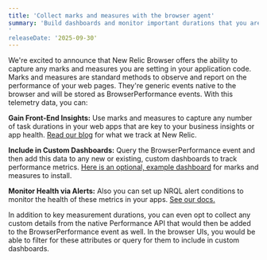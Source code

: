 ```yaml
---
title: 'Collect marks and measures with the browser agent'
summary: 'Build dashboards and monitor important durations that you are setting in your code'
'
releaseDate: '2025-09-30'
---
```


We're excited to announce that New Relic Browser offers the ability to capture any marks and measures you are setting in your application code. Marks and measures are standard methods to observe and report on the performance of your web pages. They're generic events native to the browser and will be stored as BrowserPerformance events. With this telemetry data, you can:

**Gain Front-End Insights:** Use marks and measures to capture any number of task durations in your web apps that are key to your business insights or app health. [Read our blog](https://newrelic.com/blog/how-to-relic/monitor-and-optimize-complex-web-apps-with-new-relic) for what we track at New Relic. 

**Include in Custom Dashboards:** Query the BrowserPerformance event and then add this data to any new or existing, custom dashboards to track performance metrics. [Here is an optional, example dashboard](https://newrelic.com/instant-observability/browser-marks-and-measures) for marks and measures to install.

**Monitor Health via Alerts:** Also you can set up NRQL alert conditions to monitor the health of these metrics in your apps. [See our docs.](https://docs.newrelic.com/docs/alerts/create-alert/create-alert-condition/create-nrql-alert-conditions/) 

In addition to key measurement durations, you can even opt to collect any custom details from the native Performance API that would then be added to the BrowserPerformance event as well. In the browser UIs, you would be able to filter for these attributes or query for them to include in custom dashboards. 



